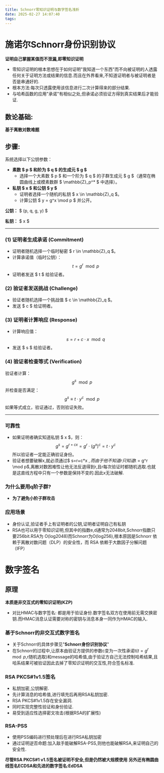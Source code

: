 ```yaml
---
title: Schnorr零知识证明与数字签名浅析
date: 2025-02-27 14:07:40
tags:
---
```

# 施诺尔Schnorr身份识别协议
**证明自己掌握某值而不泄漏,即零知识证明**
* 零知识证明的根本思想在于如何证明"我知道一个东西"而不向被证明的人透露任何关于证明方法或结果的信息.而且在外界看来,不知道证明者与被证明者是否是串通好的.
* 根本方法:每次只透露使用该信息进行二次计算得来的部分结果.
* 与哈希函数的应用"承诺"有相似之处,但承诺必须验证方得到真实结果后才能验证.
## 数论基础:
**基于离散对数难题**
## 步骤:
系统选择以下公钥参数：
- **素数 $ p $ 和阶为 $ q $ 的生成元 $ g $**
  - 选择一个大素数 $ p $ 和一个阶为 $ q $ 的子群生成元 $ g $（通常在椭圆曲线上或模素数群 $ \mathbb{Z}_p^* $ 中选择）。
- **私钥 $ x $ 和公钥 $ y $**
  - 证明者选择一个随机的私钥 $ x \in \mathbb{Z}_q $。
  - 计算公钥 $ y = g^x \mod p $ 并公开。

**公钥：** $ (p, q, g, y) $

**私钥：** $ x $

---

### **(1) 证明者生成承诺 (Commitment)**
- 证明者随机选择一个临时秘密 $ r \in \mathbb{Z}_q $。
- 计算承诺值（临时公钥）：
  $$
  t = g^r \mod p
  $$
- 证明者发送 $ t $ 给验证者。

### **(2) 验证者发送挑战 (Challenge)**
- 验证者随机选择一个挑战值 $ c \in \mathbb{Z}_q $。
- 发送 $ c $ 给证明者。

### **(3) 证明者计算响应 (Response)**
- 计算响应值：
  $$
  s = r + c \cdot x \mod q
  $$
- 发送 $ s $ 给验证者。

### **(4) 验证者检查等式 (Verification)**
验证者计算：
$$
g^s \mod p
$$
并检查是否满足：
$$
g^s \equiv t \cdot y^c \mod p
$$
如果等式成立，验证通过，否则验证失败。

---

### **可靠性**
* 如果证明者确实知道私钥 $ x $，则：
$$
g^s = g^{r + c x} = g^r \cdot (g^x)^c = t \cdot y^c
$$
所以验证者一定能正确验证身份。
* 验证者想要破解x,就必须通过$ s=r+c*x $,而由于他不知道r只知道$t = g^r \mod p$,离散对数困难性让他无法反退得到r,且r每次验证时都随机选取.也就是这直线方程中只有一个参数是保持不变的.因此x无法破解.


### 为什么要用q阶子群?
* **为了避免小阶子群攻击**
### 应用场景
* 身份认证,验证者手上有证明者的公钥,证明者证明自己有私钥
* RSA也可以用于零知识证明,但其中的指数e,d通常为2048bit,Schnorr指数只要256bit.RSA为  O(log2048)而Schnorr为O(log256),根本原因是Schnorr 依赖于离散对数问题（DLP）的安全性，而 RSA 依赖于大数因子分解问题（IFP）

# 数字签名
## 原理
**本质是非交互式的零知识证明(KZP)**
* 对比HMAC与数字签名:
  都是用于验证身份.数字签名双方在使用前无需交换密钥.而HMAC消息认证需要对称的密钥与消息本身一同作为HMAC的输入.
### 基于Schnorr的非交互式数字签名
* 关于Schnorr的具体步骤见"**Schnorr身份识别协议**"
* 在Schnorr的过程中,让原本由验证方提供的参数c变为一次性承诺t($t = g^r \mod p$,r随机选取)和message的哈希值,由于验证方自己无法控制哈希结果,且哈系结果可被验证因此去掉了零知识证明的交互性,符合签名标准.
### RSA PKCS#1v1.5签名
* 私钥加密,公钥解密.
* 先计算消息的哈希值,进行填充后再用RSA私钥加密.
* RSA PKCS#1v1.5存在安全漏洞.
* 同时实现完整性验证和身份验证.
* 易受到适应性选择密文攻击(根据RSA的扩展性)
### RSA-PSS
* 使用PSS编码进行预处理后在进行RSA私钥加密
* 通过证明逆否命题:加入敌手能破解RSA-PSS,则他也能破解RSA,来证明自己的安全性.

**尽管RSA PKCS#1 v1.5签名被证明不安全,但是仍然被大规模使用**
**另外还有椭圆曲线签名ECDSA和先进的数字签名:EdDSA**